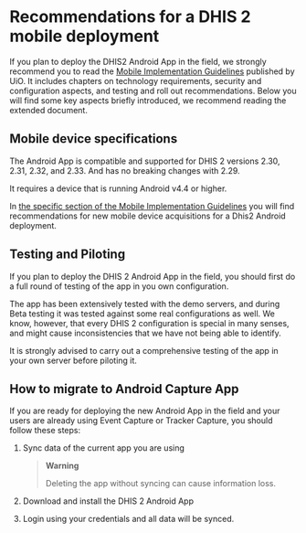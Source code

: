 # Recommendations for a DHIS 2 mobile deployment

<!-- DHIS2-SECTION-ID:recommendations -->

If you plan to deploy the DHIS2 Android App in the field, we strongly recommend you to read the [Mobile Implementation Guidelines](https://docs.dhis2.org/master/en/dhis2_android_implementation_guideline/about-this-guide.html) published by UiO. It includes chapters on technology requirements, security and configuration aspects, and testing and roll out recommendations. Below you will find some key aspects briefly introduced, we recommend reading the extended document.

## Mobile device specifications

<!-- DHIS2-SECTION-ID:recommendations_mdm -->

The Android App is compatible and supported for DHIS 2 versions 2.30, 2.31, 2.32, and 2.33. And has no breaking changes with 2.29.

It requires a device that is running Android v4.4 or higher.

In [the specific section of the Mobile Implementation Guidelines](https://docs.dhis2.org/master/en/dhis2_android_implementation_guideline/mobile-device-specifications.html) you will find recommendations for new mobile device acquisitions for a Dhis2 Android deployment.

## Testing and Piloting

<!-- DHIS2-SECTION-ID:recommendations_testing -->

If you plan to deploy the DHIS 2 Android App in the field, you should first do a full round of testing of the app in you own configuration.

The app has been extensively tested with the demo servers, and during Beta testing it was tested against some real configurations as well. We know, however, that every DHIS 2 configuration is special in many senses, and might cause inconsistencies that we have not being able to identify.

It is strongly advised to carry out a comprehensive testing of the app in your own server before piloting it.

## How to migrate to Android Capture App

<!-- DHIS2-SECTION-ID:recommendations_migrate -->

If you are ready for deploying the new Android App in the field and your users are already using Event Capture or Tracker Capture, you should follow these steps:

1.  Sync data of the current app you are using

    > **Warning**
    >
    > Deleting the app without syncing can cause information loss.
    
2.  Download and install the DHIS 2 Android App
3.  Login using your credentials and all data will be synced.

